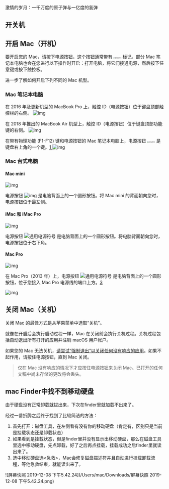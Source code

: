激情的岁月：一千万度的原子弹与一亿度的氢弹

## 开关机

## 开启 Mac（开机）

要开启您的 Mac，请按下电源按钮，这个按钮通常带有 <img src="https://support.apple.com/library/content/dam/edam/applecare/images/en_US/il/power_symbol-bigger.png" alt="通用电源符号" style="zoom: 25%;" /> 标记。部分 Mac 笔记本电脑也会在您进行以下操作时开启：打开电脑，将它们接通电源，然后按下任意键或按下触控板。

进一步了解如何开启下列不同的 Mac 机型。

### Mac 笔记本电脑

在 2016 年及更新机型的 MacBook Pro 上，触控 ID（电源按钮）位于键盘顶部触控栏的右侧。
![img](https://support.apple.com/library/content/dam/edam/applecare/images/en_US/macbookpro/2016-macbook-pro-power-button-callout.jpg)

在 2018 年推出的 MacBook Air 机型上，触控 ID（电源按钮）位于键盘顶部功能键的右侧。
![img](https://support.apple.com/library/content/dam/edam/applecare/images/en_US/macbookair/2018-macbook-air-power-button-callout.jpg)

在带有物理功能 (F1-F12) 键和电源按钮的 Mac 笔记本电脑上，电源按钮 <img src="https://support.apple.com/library/content/dam/edam/applecare/images/en_US/il/power_symbol-bigger.png" alt="通用电源符号" style="zoom:25%;" /> 是键盘右上角的一个键。[1
](https://support.apple.com/zh-cn/HT201150#notes)![img](https://support.apple.com/library/content/dam/edam/applecare/images/en_US/macbook/2018-macbook-power-button-callout.jpg)



### Mac 台式电脑

  

#### Mac mini

![img](https://support.apple.com/library/content/dam/edam/applecare/images/en_US/macmini/2018-mac-mini-power-button-callout.jpg)

电源按钮 ![img](https://support.apple.com/library/content/dam/edam/applecare/images/en_US/il/power_symbol-bigger.png) 是电脑背面上的一个圆形按钮。将 Mac mini 的背面朝向您时，电源按钮位于最左侧。

#### iMac 和 iMac Pro

![img](https://support.apple.com/library/content/dam/edam/applecare/images/en_US/imac/2017-imac-power-button-callout.jpg)

电源按钮 ![通用电源符号](https://support.apple.com/library/content/dam/edam/applecare/images/en_US/il/power_symbol-bigger.png) 是电脑背面上的一个圆形按钮。将电脑背面朝向您时，电源按钮位于右下角。

#### Mac Pro

![img](https://support.apple.com/library/content/dam/edam/applecare/images/en_US/macpro/2013-mac-pro-power-button-callout.jpg)

在 Mac Pro（2013 年）上，电源按钮 ![通用电源符号](https://support.apple.com/library/content/dam/edam/applecare/images/en_US/il/power_symbol-bigger.png) 是电脑背面上的一个圆形按钮，位于您接入 Mac Pro 电源线的端口上方。[3](https://support.apple.com/zh-cn/HT201150#notes)


![img](https://support.apple.com/library/content/dam/edam/applecare/images/en_US/mac_apps/itunes/divider.png)

## 关闭 Mac（关机）

关闭 Mac 的最佳方式是从苹果菜单中选取“关机”。

就像在开启后会执行启动过程一样，Mac 在关闭前会执行关机过程。关机过程包括自动退出所有打开的应用并注销 macOS 用户帐户。 

如果您的 Mac 无法关机，[请尝试“强制退出”以关闭任何没有响应的应用](https://support.apple.com/zh-cn/HT201276)。如果不起作用，请按住电源按钮，直到 Mac 关闭。

>  仅在 Mac 没有响应的情况下才应按住电源按钮来关闭 Mac。已打开的任何文稿中尚未存储的更改将会丢失。



##  mac Finder中找不到移动硬盘



由于硬盘没有正常卸载就拔出来，下次在finder里就加载不出来了。

经过一番折腾之后终于找到了比较简洁的方法：

1. 首先打开：磁盘工具，在左侧看有没有你的移动硬盘（肯定有，区别只是当前是挂载状态还是卸载状态）
2. 如果看到是挂载状态，但是finder里并没有显示出移动硬盘，那么在磁盘工具里选中移动硬盘，先点卸载，好了之后再点挂载，挂载成功之后finder里就读出来了。
3. 选中移动硬盘选<急救>，Mac会修复磁盘描述符并且自动进行挂载卸载流程，等他急救结束，就能读出来了。

![屏幕快照 2019-12-08 下午5.42.24](/Users/mac/Downloads/屏幕快照 2019-12-08 下午5.42.24.png)

